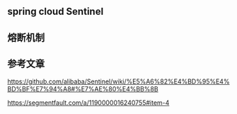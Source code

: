 ## spring cloud Sentinel 

## 熔断机制




## 参考文章
https://github.com/alibaba/Sentinel/wiki/%E5%A6%82%E4%BD%95%E4%BD%BF%E7%94%A8#%E7%AE%80%E4%BB%8B

https://segmentfault.com/a/1190000016240755#item-4